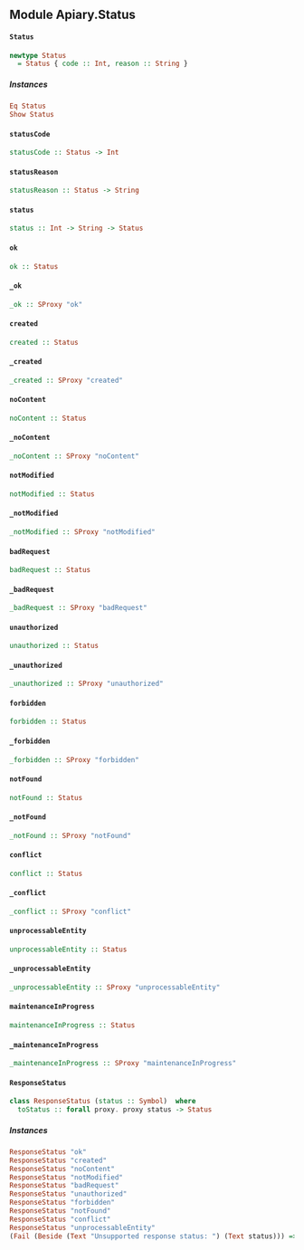 ## Module Apiary.Status

#### `Status`

``` purescript
newtype Status
  = Status { code :: Int, reason :: String }
```

##### Instances
``` purescript
Eq Status
Show Status
```

#### `statusCode`

``` purescript
statusCode :: Status -> Int
```

#### `statusReason`

``` purescript
statusReason :: Status -> String
```

#### `status`

``` purescript
status :: Int -> String -> Status
```

#### `ok`

``` purescript
ok :: Status
```

#### `_ok`

``` purescript
_ok :: SProxy "ok"
```

#### `created`

``` purescript
created :: Status
```

#### `_created`

``` purescript
_created :: SProxy "created"
```

#### `noContent`

``` purescript
noContent :: Status
```

#### `_noContent`

``` purescript
_noContent :: SProxy "noContent"
```

#### `notModified`

``` purescript
notModified :: Status
```

#### `_notModified`

``` purescript
_notModified :: SProxy "notModified"
```

#### `badRequest`

``` purescript
badRequest :: Status
```

#### `_badRequest`

``` purescript
_badRequest :: SProxy "badRequest"
```

#### `unauthorized`

``` purescript
unauthorized :: Status
```

#### `_unauthorized`

``` purescript
_unauthorized :: SProxy "unauthorized"
```

#### `forbidden`

``` purescript
forbidden :: Status
```

#### `_forbidden`

``` purescript
_forbidden :: SProxy "forbidden"
```

#### `notFound`

``` purescript
notFound :: Status
```

#### `_notFound`

``` purescript
_notFound :: SProxy "notFound"
```

#### `conflict`

``` purescript
conflict :: Status
```

#### `_conflict`

``` purescript
_conflict :: SProxy "conflict"
```

#### `unprocessableEntity`

``` purescript
unprocessableEntity :: Status
```

#### `_unprocessableEntity`

``` purescript
_unprocessableEntity :: SProxy "unprocessableEntity"
```

#### `maintenanceInProgress`

``` purescript
maintenanceInProgress :: Status
```

#### `_maintenanceInProgress`

``` purescript
_maintenanceInProgress :: SProxy "maintenanceInProgress"
```

#### `ResponseStatus`

``` purescript
class ResponseStatus (status :: Symbol)  where
  toStatus :: forall proxy. proxy status -> Status
```

##### Instances
``` purescript
ResponseStatus "ok"
ResponseStatus "created"
ResponseStatus "noContent"
ResponseStatus "notModified"
ResponseStatus "badRequest"
ResponseStatus "unauthorized"
ResponseStatus "forbidden"
ResponseStatus "notFound"
ResponseStatus "conflict"
ResponseStatus "unprocessableEntity"
(Fail (Beside (Text "Unsupported response status: ") (Text status))) => ResponseStatus status
```



